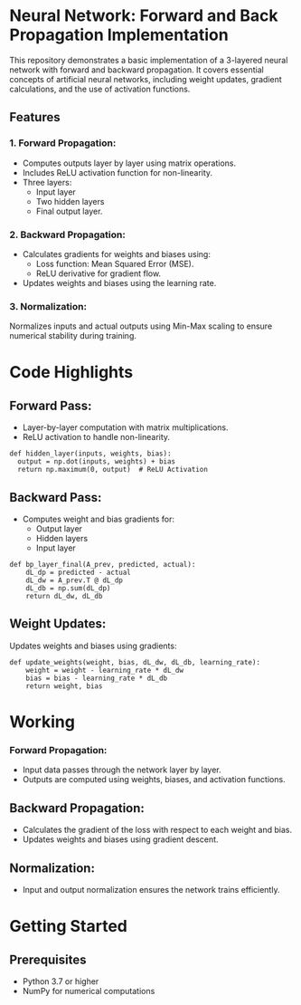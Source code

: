 # Neural Network: Forward and Back Propagation Implementation
This repository demonstrates a basic implementation of a 3-layered neural network with forward and backward propagation. It covers essential concepts of artificial neural networks, including weight updates, gradient calculations, and the use of activation functions.

## **Features**
### 1. Forward Propagation:
- Computes outputs layer by layer using matrix operations.
- Includes ReLU activation function for non-linearity.
- Three layers:
  - Input layer
  - Two hidden layers
  - Final output layer.
 
### 2. Backward Propagation:
- Calculates gradients for weights and biases using:
  - Loss function: Mean Squared Error (MSE).
  - ReLU derivative for gradient flow.
- Updates weights and biases using the learning rate.

### 3. Normalization:
Normalizes inputs and actual outputs using Min-Max scaling to ensure numerical stability during training.


# Code Highlights
## Forward Pass:
- Layer-by-layer computation with matrix multiplications.
- ReLU activation to handle non-linearity.
```
def hidden_layer(inputs, weights, bias):
  output = np.dot(inputs, weights) + bias
  return np.maximum(0, output)  # ReLU Activation
```
## Backward Pass:
- Computes weight and bias gradients for:
  - Output layer
  - Hidden layers
  - Input layer
```
def bp_layer_final(A_prev, predicted, actual):
    dL_dp = predicted - actual
    dL_dw = A_prev.T @ dL_dp
    dL_db = np.sum(dL_dp)
    return dL_dw, dL_db
```

## Weight Updates:
Updates weights and biases using gradients:
```
def update_weights(weight, bias, dL_dw, dL_db, learning_rate):
    weight = weight - learning_rate * dL_dw
    bias = bias - learning_rate * dL_db
    return weight, bias
```

# Working
### Forward Propagation:
- Input data passes through the network layer by layer.
- Outputs are computed using weights, biases, and activation functions.

## Backward Propagation:
- Calculates the gradient of the loss with respect to each weight and bias.
- Updates weights and biases using gradient descent.

## Normalization:
- Input and output normalization ensures the network trains efficiently.


# Getting Started
## Prerequisites
- Python 3.7 or higher
- NumPy for numerical computations
